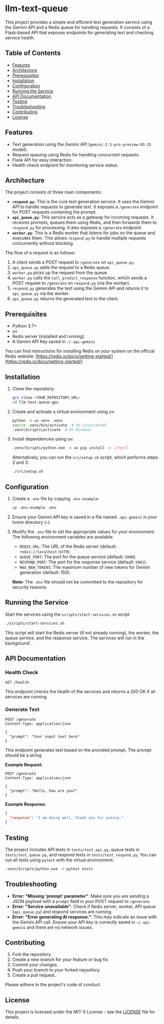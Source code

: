 # llm-text-queue

This project provides a simple and efficient text generation service using the Gemini API and a Redis queue for handling requests. It consists of a Flask-based API that exposes endpoints for generating text and checking service health.

## Table of Contents

- [Features](#features)
- [Architecture](#architecture)
- [Prerequisites](#prerequisites)
- [Installation](#installation)
- [Configuration](#configuration)
- [Running the Service](#running-the-service)
- [API Documentation](#api-documentation)
- [Testing](#testing)
- [Troubleshooting](#troubleshooting)
- [Contributing](#contributing)
- [License](#license)

## Features

*   Text generation using the Gemini API (`gemini-2.5-pro-preview-03-25` model).
*   Request queuing using Redis for handling concurrent requests.
*   Flask API for easy interaction.
*   Health check endpoint for monitoring service status.

## Architecture

The project consists of three main components:

*   **`respond.py`**: This is the core text generation service. It uses the Gemini API to handle requests to generate text. It exposes a `/generate` endpoint for POST requests containing the prompt.
*   **`api_queue.py`**: This service acts as a gateway for incoming requests. It receives prompts, queues them using Redis, and then forwards them to `respond.py` for processing. It also exposes a `/generate` endpoint.
*   **`worker.py`**: This is a Redis worker that listens for jobs on the queue and executes them. This allows `respond.py` to handle multiple requests concurrently without blocking.

The flow of a request is as follows:

1.  A client sends a POST request to `/generate` on `api_queue.py`.
2.  `api_queue.py` adds the request to a Redis queue.
3.  `worker.py` picks up the request from the queue.
4.  `worker.py` calls the `call_predict_response` function, which sends a POST request to `/generate` on `respond.py` (via the worker).
5.  `respond.py` generates the text using the Gemini API and returns it to `api_queue.py` via the worker.
6.  `api_queue.py` returns the generated text to the client.

## Prerequisites

*   Python 3.7+
*   uv
*   Redis server (installed and running)
*   A Gemini API Key saved in `~/.api-gemini`

You can find instructions for installing Redis on your system on the official Redis website: [https://redis.io/docs/getting-started/](https://redis.io/docs/getting-started/)

## Installation

1.  Clone the repository:

    ```bash
    git clone <YOUR_REPOSITORY_URL>
    cd llm-text-queue-gpu
    ```

2.  Create and activate a virtual environment using uv:

    ```bash
    python -m uv venv .venv
    source .venv/bin/activate  # On Linux/macOS
    .venv\Scripts\activate  # On Windows
    ```

3.  Install dependencies using uv:

    ```bash
    .venv/Scripts/python.exe -m uv pip install -e .[test]
    ```

    Alternatively, you can run the `src/setup.sh` script, which performs steps 2 and 3:

    ```bash
    ./src/setup.sh
    ```

## Configuration

1.  Create a `.env` file by copying `.env.example`:

    ```bash
    cp .env.example .env
    ```

2.  Ensure your Gemini API key is saved in a file named `.api-gemini` in your home directory (`~`).

3.  Modify the `.env` file to set the appropriate values for your environment. The following environment variables are available:

    *   `REDIS_URL`: The URL of the Redis server (default: `redis://localhost:6379`).
    *   `QUEUE_PORT`: The port for the queue service (default: `5000`).
    *   `RESPOND_PORT`: The port for the response service (default: `5001`).
    *   `MAX_NEW_TOKENS`: The maximum number of new tokens for Gemini generation (default: 150).

    **Note:** The `.env` file should not be committed to the repository for security reasons.

## Running the Service

Start the services using the `scripts/start-services.sh` script:

```bash
./scripts/start-services.sh
```

This script will start the Redis server (if not already running), the worker, the queue service, and the response service. The services will run in the background.

## API Documentation

### Health Check

```http
GET /health
```

This endpoint checks the health of the services and returns a 200 OK if all services are running.

### Generate Text

```http
POST /generate
Content-Type: application/json

{
  "prompt": "Your input text here"
}
```

This endpoint generates text based on the provided prompt. The prompt should be a string.

**Example Request:**

```http
POST /generate
Content-Type: application/json

{
  "prompt": "Hello, how are you?"
}
```

**Example Response:**

```json
{
  "response": "I am doing well, thank you for asking."
}
```

## Testing

The project includes API tests in `tests/test_api.py`, queue tests in `tests/test_queue.py`, and respond tests in `tests/test_respond.py`. You can run all tests using `pytest` with the virtual environment:

```bash
.venv/Scripts/python.exe -m pytest tests
```

## Troubleshooting

*   **Error: "Missing 'prompt' parameter"**: Make sure you are sending a JSON payload with a `prompt` field in your POST request to `/generate`.
*   **Error: "Service unavailable"**: Check if Redis server, worker, API queue (`api_queue.py`) and respond services are running.
*   **Error: "Error generating AI response."**: This may indicate an issue with the Gemini API call. Ensure your API key is correctly saved in `~/.api-gemini` and there are no network issues.

## Contributing

1.  Fork the repository.
2.  Create a new branch for your feature or bug fix.
3.  Commit your changes.
4.  Push your branch to your forked repository.
5.  Create a pull request.

Please adhere to the project's code of conduct.

## License

This project is licensed under the MIT-0 License - see the [LICENSE](LICENSE) file for details.